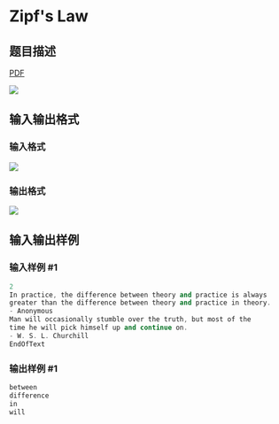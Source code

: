 # Zipf&#039;s Law

## 题目描述

[problemUrl]: https://uva.onlinejudge.org/index.php?option=com_onlinejudge&Itemid=8&category=13&page=show_problem&problem=1067

[PDF](https://uva.onlinejudge.org/external/101/p10126.pdf)

![](https://cdn.luogu.com.cn/upload/vjudge_pic/UVA10126/f48bc01c0f82e40db7a58eaddf4b0ff42d834711.png)

## 输入输出格式

### 输入格式

![](https://cdn.luogu.com.cn/upload/vjudge_pic/UVA10126/1f2184ffea629247cb2a297df71559d945924abe.png)

### 输出格式

![](https://cdn.luogu.com.cn/upload/vjudge_pic/UVA10126/3e2208b8544a233ddf445518d7f15ce15a50d112.png)

## 输入输出样例

### 输入样例 #1

```cpp
2
In practice, the difference between theory and practice is always
greater than the difference between theory and practice in theory.
- Anonymous
Man will occasionally stumble over the truth, but most of the
time he will pick himself up and continue on.
- W. S. L. Churchill
EndOfText
```


### 输出样例 #1

```cpp
between
difference
in
will
```



